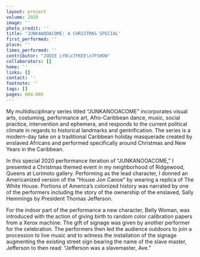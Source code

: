 ```yaml
---
layout: project
volume: 2020
image: ''
photo_credit: ''
title: 'JUNKANOOACOME: A CHRISTMAS SPECIAL'
first_performed: ''
place: ''
times_performed: ''
contributor: "JODIE LYN\x7FKEE\x7FSHOW"
collaborators: []
home: ''
links: []
contact: ''
footnote: ''
tags: []
pages: 004-005
---
```

My multidisciplinary series titled “JUNKANOOACOME” incorporates visual arts, costuming, performance art, Afro-Caribbean dance, music, social practice, intervention and ephemera, and responds to the current political climate in regards to historical landmarks and gentrification. The series is a modern-day take on a traditional Caribbean holiday masquerade created by enslaved Africans and performed specifically around Christmas and New Years in the Caribbean.

In this special 2020 performance iteration of “JUNKANOOACOME,” I presented a Christmas themed event in my neighborhood of Ridgewood, Queens at Lorimoto gallery. Performing as the lead character, I donned an Americanized version of the “House Jon Canoe” by wearing a replica of The White House. Portions of America’s colonized history was narrated by one of the performers including the story of the ownership of the enslaved, Sally Hemmings by President Thomas Jefferson.

For the indoor part of the performance a new character, Belly Woman, was introduced with the action of giving birth to random color calibration papers from a Xerox machine. The gift of signage was given by another performer for the celebration. The performers then led the audience outdoors to join a procession to live music and to witness the installation of the signage augmenting the existing street sign bearing the name of the slave master, Jefferson to then read: “Jefferson was a slavemaster, Ave.”